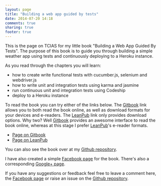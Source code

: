 ```yaml
---
layout: page
title: "Building a web app guided by tests"
date: 2014-07-20 14:18
comments: true
sharing: true
footer: true
---
```

This is the page on TCIAS for my little book "Building a Web App Guided By Tests". The purpose of this book is
to guide you through building a simple weather app using tests and continuously deploying to a Heroku instance.

As you read through the chapters you will learn:

 * how to create write functional tests with cucumber.js, selenium and webdriver.js
 * how to write unit and integration tests using karma and jasmine
 * run continuous unit and integration tests using Codeship
 * deploy to a Heroku instance

To read the book you can try either of the links below. The
[Gitbook](https://www.gitbook.io/book/gregstewart/modern-web-app-development/) link allows you to both read the book
online, as well as download formats for your devices and e-readers. The [LeanPub](https://leanpub.com/building-a-web-app-guided-by-tests)
link only provides download options. Why two? Well [Gitbook](https://www.gitbook.io/) provides an awesome interface
  to read the book online, whereas at this stage I prefer [LeanPub](https://leanpub.com/)'s e-reader formats.

 * [Page on Gitbook](https://www.gitbook.io/book/gregstewart/modern-web-app-development/)
 * [Page on LeanPub](https://leanpub.com/building-a-web-app-guided-by-tests)

You can also see the book over at my [Github repository](https://github.com/gregstewart/book).

I have also created a simple [Facebook page](https://www.facebook.com/pages/Building-a-Web-App-Guided-By-Tests/1513275702220730)
for the book. There's also a corresponding [Google+ page](https://plus.google.com/b/108779957018512450200/108779957018512450200/).

If you have any suggestions or feedback feel free to leave a comment here, the [Facebook page](https://www.facebook.com/) or
raise an issue on the [Github repository](https://github.com/gregstewart/book).

